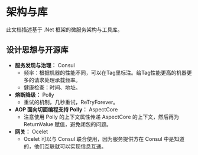 # 架构与库

此文档描述基于 .Net 框架的微服务架构与工具库。

## 设计思想与开源库

- **服务发现与治理：** Consul
  - 频率：根据机器的性能不同，可以在Tag里标注。给Tag性能更高的机器更多的请求处理承载频率。
  - 健康检查：时间、地址。
- **熔断降级：** Polly
  - 重试的机制，几秒重试，ReTryForever。
- **AOP 面向切面编程支持 Polly：** AspectCore
  - 注意使用 Polly 的上下文属性传递 AspectCore 的上下文，然后再为 ReturnValue 赋值，避免闭包的问题。
- **网关：** Ocelet
  - Ocelet 可以与 Consul 联合使用，因为服务提供方在 Consul 中是知道的，他们互联就可以实现信息互通。
